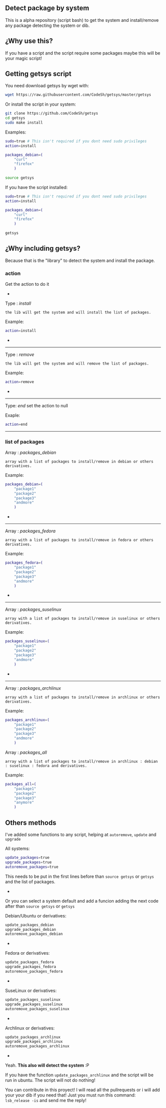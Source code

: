 ## Detect package by system

This is a alpha repository (script bash) to get the system and install/remove any package detecting the system or dib.

## ¿Why use this?

If you have a script and the script require some packages maybe this will be your magic script!

## Getting getsys script
You need download getsys by wget with:
```bash
wget https://raw.githubusercontent.com/CodeSh/getsys/master/getsys
```

Or install the script in your system:
```bash
git clone https://github.com/CodeSh/getsys
cd getsys
sudo make install
```

Examples:

```bash
sudo=true # This isn't required if you dont need sudo privileges
action=install

packages_debian=(
	"curl"
	"firefox"
	)
	
source getsys
```

If you have the script installed:
```bash
sudo=true # This isn't required if you dont need sudo privileges
action=install

packages_debian=(
	"curl"
	"firefox"
	)
	
getsys
```

## ¿Why including getsys?
Because that is the "library" to detect the system and install the package.

### action

Get the action to do it

-

Type : *install*

	the lib will get the system and will install the list of packages.
	
Example:

```bash
action=install
```
-
---
Type : *remove*

	the lib will get the system and will remove the list of packages.
	
Example:

```bash
action=remove
```
-
---
Type: *end*
	set the action to null
	
Exaple:

```bash
action=end
```
------------

### list of packages

Array : *packages_debian*

	array with a list of packages to install/remove in debian or others derivatives.
	
Example:
```bash
packages_debian=(
	"package1"
	"package2"
	"package3"
	"andmore"
	)
```

-
---

Array : *packages_fedora*

	array with a list of packages to install/remove in fedora or others derivatives.

Example:
```bash
packages_fedora=(
	"package1"
	"package2"
	"package3"
	"andmore"
	)
```

-
---

Array : *packages_suselinux*

	array with a list of packages to install/remove in suselinux or others derivatives.

Example:
```bash
packages_suselinux=(
	"package1"
	"package2"
	"package3"
	"andmore"
	)
```

-
---

Array : *packages_archlinux*

	array with a list of packages to install/remove in archlinux or others derivatives.

Example:
```bash
packages_archlinux=(
	"package1"
	"package2"
	"package3"
	"andmore"
	)
```	

Array : *packages_all*

	array with a list of packages to install/remove in archlinux : debian : suselinux : fedora and derivatives.

Example:
```bash
packages_all=(
	"package1"
	"package2"
	"package3"
	"anymore"
	)
```	

## Others methods
I've added some functions to any script, helping at `autoremove`, `update` and `upgrade`

All systems:
```bash
update_packages=true
upgrade_packages=true
autoremove_packages=true
```

This needs to be put in the first lines before than `source getsys` or `getsys` and the list of packages.

-

Or you can select a system default and add a funcion adding the next code after than `source getsys` or `getsys`

Debian/Ubuntu or derivatives:
```bash
update_packages_debian
upgrade_packages_debian
autoremove_packages_debian
```
-

Fedora or derivatives:
```bash
update_packages_fedora
upgrade_packages_fedora
autoremove_packages_fedora
```
-

SuseLinux or derivatives:
```bash
update_packages_suselinux
upgrade_packages_suselinux
autoremove_packages_suselinux
```
-

Archlinux or derivatives:
```bash
update_packages_archlinux
upgrade_packages_archlinux
autoremove_packages_archlinux
```

-

Yeah. **This also will detect the system** :P

If you have the function `update_packages_archlinux` and the script will be run in ubuntu. The script will not do nothing!

You can contribute in this proyect! I will read all the pullrequests or i will add your your dib if you need that! Just you must run this command: `lsb_release -is` and send me the reply!
